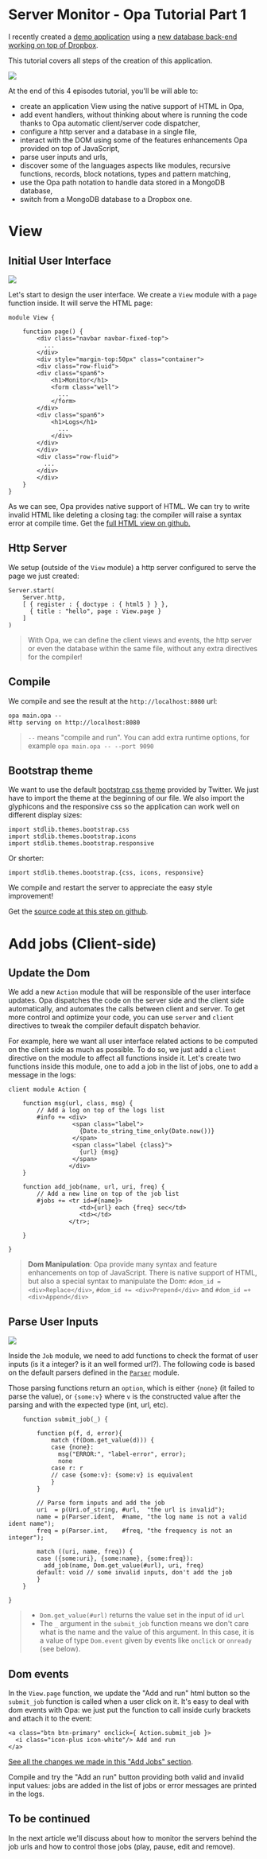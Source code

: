 # Server Monitor - Opa Tutorial Part 1 #

I recently created a [demo application](http://server-monitor.herokuapp.com) using a [new database back-end working on top of Dropbox](http://cedrics.tumblr.com/post/34171076153/opa-dropbox-database).

This tutorial covers all steps of the creation of this application. 

<a href="http://server-monitor.herokuapp.com/resources/img/screenshot.png"><img src="http://server-monitor.herokuapp.com/resources/img/screenshot.png"/></a>

At the end of this 4 episodes tutorial, you'll be will able to:

- create an application View using the native support of HTML in Opa,
- add event handlers, without thinking about where is running the code thanks to Opa automatic client/server code dispatcher,
- configure a http server and a database in a single file,
- interact with the DOM using some of the features enhancements Opa provided on top of JavaScript,
- parse user inputs and urls,
- discover some of the languages aspects like modules,  recursive functions, records, block notations, types and pattern matching,
- use the Opa path notation to handle data stored in a MongoDB database,
- switch from a MongoDB database to a Dropbox one.

<!-- more -->

# View #

## Initial User Interface ##

<a href="https://raw.github.com/cedricss/server-monitor/demo/resources/img/initial-view.png"><img src="https://raw.github.com/cedricss/server-monitor/demo/resources/img/initial-view.png"/></a>

Let's start to design the user interface. We create a `View` module with a `page` function inside. It will serve the HTML page:

    module View {

        function page() {
            <div class="navbar navbar-fixed-top">
              ...
            </div>
            <div style="margin-top:50px" class="container">
            <div class="row-fluid">
            <div class="span6">
                <h1>Monitor</h1>
                <form class="well">
                  ...
                </form>
            </div>
            <div class="span6">
                <h1>Logs</h1>
                  ...
                </div>
            </div>
            </div>
            <div class="row-fluid">
              ...
            </div>
            </div>
        }
    }

As we can see, Opa provides native support of HTML. We can try to write invalid HTML like deleting a closing tag: the compiler will raise a syntax error at compile time. Get the <a href="https://github.com/cedricss/server-monitor/blob/34985981fa40de13c5a9f371f32be2a172e70621/main.opa">full HTML view on github.</a>

## Http Server ##

We setup (outside of the `View` module) a http server configured to serve the page we just created:

    Server.start(
        Server.http,
        [ { register : { doctype : { html5 } } },
          { title : "hello", page : View.page }
        ]
    )

> With Opa, we can define the client views and events, the http server or even the database within the same file, without any extra directives for the compiler!

## Compile ##

We compile and see the result at the `http://localhost:8080` url:

    opa main.opa --
    Http serving on http://localhost:8080

> `--` means "compile and run". You can add extra runtime options, for example `opa main.opa -- --port 9090`
 
## Bootstrap theme ##

We want to use the default <a href="http://twitter.github.com/bootstrap/">bootstrap css theme</a> provided by Twitter. We just have to import the theme at the beginning of our file. We also import the glyphicons and the responsive css so the application can work well on different display sizes:

    import stdlib.themes.bootstrap.css
    import stdlib.themes.bootstrap.icons
    import stdlib.themes.bootstrap.responsive

Or shorter:

    import stdlib.themes.bootstrap.{css, icons, responsive}

We compile and restart the server to appreciate the easy style improvement!

Get the [source code at this step on github](https://github.com/cedricss/server-monitor/blob/34985981fa40de13c5a9f371f32be2a172e70621/main.opa).

# Add jobs (Client-side) #

## Update the Dom ##

We add a new `Action` module that will be responsible of the user interface updates. Opa dispatches the code on the server side and the client side automatically, and automates the calls between client and server. To get more control and optimize your code, you can use `server` and `client` directives to tweak the compiler default dispatch behavior.

For example, here we want all user interface related actions to be computed on the client side as much as possible. To do so, we just add a `client` directive on the module to affect all functions inside it. Let's create two functions inside this module, one to add a job in the list of jobs, one to add a message in the logs:

    client module Action {

        function msg(url, class, msg) {
            // Add a log on top of the logs list
            #info += <div>
                      <span class="label">
                        {Date.to_string_time_only(Date.now())}
                      </span>
                      <span class="label {class}">
                        {url} {msg}
                      </span>
                     </div>
        }

        function add_job(name, url, uri, freq) {
            // Add a new line on top of the job list
            #jobs += <tr id=#{name}>
                        <td>{url} each {freq} sec</td>
                        <td></td>
                     </tr>;

        }

    }

> **Dom Manipulation**: Opa provide many syntax and feature enhancements on top of JavaScript. There is native support of HTML, but also a special syntax to manipulate the Dom: `#dom_id = <div>Replace</div>`, `#dom_id += <div>Prepend</div>` and `#dom_id =+ <div>Append</div>`

## Parse User Inputs ##

<a href="https://raw.github.com/cedricss/server-monitor/demo/resources/img/user-inputs.png"><img src="https://raw.github.com/cedricss/server-monitor/demo/resources/img/user-inputs.png"/></a>

Inside the `Job` module, we need to add functions to check the format of user inputs (is it a integer? is it an well formed url?). The following code is based on the default parsers defined in the [`Parser`](http://doc.opalang.org/module/stdlib.core.parser/Parser) module.

Those parsing functions return an `option`, which is either `{none}` (it failed to parse the value), or `{some:v}` where `v` is the constructed value after the parsing and with the expected type (int, url, etc).

        function submit_job(_) {

            function p(f, d, error){
                match (f(Dom.get_value(d))) {
                case {none}: 
                  msg("ERROR:", "label-error", error);
                  none
                case r: r
                // case {some:v}: {some:v} is equivalent
                }
            }

            // Parse form inputs and add the job
            uri  = p(Uri.of_string, #url,  "the url is invalid");
            name = p(Parser.ident,  #name, "the log name is not a valid ident name");
            freq = p(Parser.int,    #freq, "the frequency is not an integer");

            match ((uri, name, freq)) {
            case ({some:uri}, {some:name}, {some:freq}):
              add_job(name, Dom.get_value(#url), uri, freq)
            default: void // some invalid inputs, don't add the job
            }
        }

    }

> - `Dom.get_value(#url)` returns the value set in the input of id `url`
> - The `_` argument in the `submit_job` function means we don't care what is the name and the value of this argument. In this case, it is a value of type `Dom.event` given by events like `onclick` or `onready` (see below).

## Dom events ##

In the `View.page` function, we update the "Add and run" html button so the `submit_job` function is called when a user click on it. It's easy to deal with dom events with Opa: we just put the function to call inside curly brackets and attach it to the event:

    <a class="btn btn-primary" onclick={ Action.submit_job }>
      <i class="icon-plus icon-white"/> Add and run
    </a>

[See all the changes we made in this "Add Jobs" section](https://github.com/cedricss/server-monitor/commit/cd66d95c5f72d12b32e9f74fe2c7d1b57526aa07).

Compile and try the "Add an run" button providing both valid and invalid input values: jobs are added in the list of jobs or error messages are printed in the logs.

## To be continued ##

In the next article we'll discuss about how to monitor the servers behind the job urls and how to control those jobs (play, pause, edit and remove).

